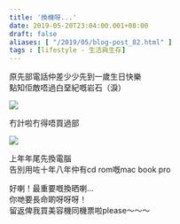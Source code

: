 ```yaml
---
title: '換機呀...'
date: 2019-05-20T23:04:00.001+08:00
draft: false
aliases: [ "/2019/05/blog-post_82.html" ]
tags : [lifestyle - 生活與生存]
---
```


原先部電話仲差少少先到一歲生日快樂  
點知佢敵唔過白堊紀嘅岩石（淚）  

![](/images/pixel3a.jpg)

冇計啦冇得唔買過部  

![](/images/surfacepro.jpg)

上年年尾先換電腦  
告別用咗十年八年仲有cd rom嘅mac book pro  
  
好喇！最重要嘅換晒喇...   
你哋要長命啲呀呀呀！  
留返俾我買美容機同機票啦please～～～
